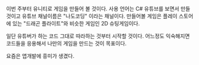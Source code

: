 이번 주부터 유니티로 게임을 만들어 볼 것이다. 
사용 언어는 C#
유튜브를 보면서 만들 것이고 유튜브 채널이름은 "나도코딩" 이라는 채널이다.
만들어볼 게임은 플레이 스토어에 있는 "드래곤 플라이트"와 비슷한 게임인 2D 슈팅게임이다.

일단 유튜버가 하는 코드 그대로 따라하는 것부터 시작할 것이다.
어느정도 익숙해지면 코드들을 응용해서 나만의 게임을 만드는 것이 목표이다. 

요즘은 앱개발에 흥미가 생겼다.
